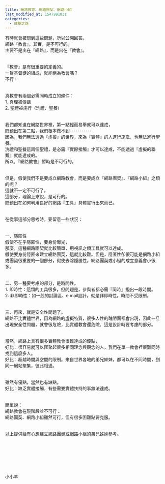 ```yaml
---
title: 網路教會、網路團契、網路小組
last_modified_at: 1547991831
categories:
  - 成聖之路
---
```


有時就會被問到這些問題，所以公開回答。<br><!--more-->網路『教會』，其實，是不可行的。<br>主要不是出在『網路』，而是出在『教會』。<br><br><br>『教會』是有很重要的定義的。<br>一群基督徒的組成，就能稱為教會嗎？<br>不行！<br><br><br>真教會有兩個必需同時成立的條件：<br>1.     真理被傳講<br>2.     聖禮被施行（洗禮、聖餐）<br><br><br>我們都知道在網路世界裡，第一點輕而易舉就可以達成，<br>問題出在第二點，我們根本做不到-----------<br>因為，我們無法透過『虛擬』的世界，來為『實體』的人進行施洗、也無法進行聖餐。<br>洗禮和聖餐這兩個聖禮，是必需『實際接觸』才可以達成，不能透過『虛擬的聯繫』就能達成的。<br>所以，『網路教會』暫時是不可行的。<br> <br><br>但是，假使我們不是要成立網路教會，而是要成立『網路團契』、『網路小組』之類的呢？<br>這就不一定不可行了。<br>這部分，理論上來說，是可行的。<br>問題出在如何利用良好的網路『工具』具體實行出來而已。<br><br><br>在從事這部分思考時，要留意一些狀況：<br><br><br>一、隱匿性<br>假使不在乎隱匿性，要身份曝光，<br>那麼，這種網路團契就比較簡單，用視訊之類工具就可以達成。<br>假使要身份隱匿來建立網路團契，這就比較難。但是，隱匿性卻很可能是網路小組或團契很重要的一個部分，假使去除隱匿性，網路團契或小組的成立意義會小很多。<br><br><br>二、另一種要考慮的部分，是時間性。<br>1.     即時性：這類的工具很多，但問題是，參與者都必需『同時』撥出一段時間。<br>2.     非即時性：如一般的討論區、e mail設計，就是非即時性，時間不受限制。<br><br><br>三、再來，就是安全性問題了。<br>網路不比實體世界，因為網路的虛擬特質，很多人性的醜陋面都會出現，因此一旦出現安全性問題，就會很危險，比實體教會還危險，這是設計時要考慮的部分。<br><br><br>當然，網路上具有很多實體教會很難達成的優點，<br>好比：很容易就可以匯聚起很多相同理念與觀念的人，我們在單一教會裡很難同時找到這麼多人。<br>好比：超越時間與空間的限制。來自世界各地的弟兄姊妹，都可以在不同時間，到同一網站聚集，彼此相通。<br><br><br>雖然有優點，當然也有缺點，<br>好比：缺乏實體接觸，有些需要實體扶持的事無法達成。<br> <br><br>簡單說：<br>網路教會在現階段並不可行：<br>網路團契、網路小組雖然可行，但有很多困難點要克服。<br><br><br>以上提供給有心想建立網路團契或網路小組的弟兄姊妹參考。<br><br><br><br><br><br><br><br>小小羊<br><br><br><br><br><br><br><br>

